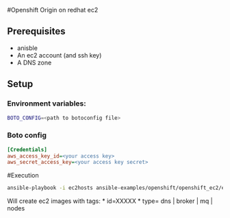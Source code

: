 #Openshift Origin on redhat ec2
 
## Prerequisites
 * anisble
 * An ec2 account (and ssh key)
 * A DNS zone

## Setup
 
### Environment variables:
 ```bash
 BOTO_CONFIG=<path to botoconfig file>
 ```
### Boto config
 
 ```ini
[Credentials]
aws_access_key_id=<your access key>
aws_secret_access_key=<your access key secret>
 ```
 
#Execution
 ```bash
 ansible-playbook -i ec2hosts ansible-examples/openshift/openshift_ec2/ec2.yml -e id=XXXXXX
 ```
 
 Will create ec2 images with tags:
    * id=XXXXX
    * type= dns | broker | mq | nodes
 

